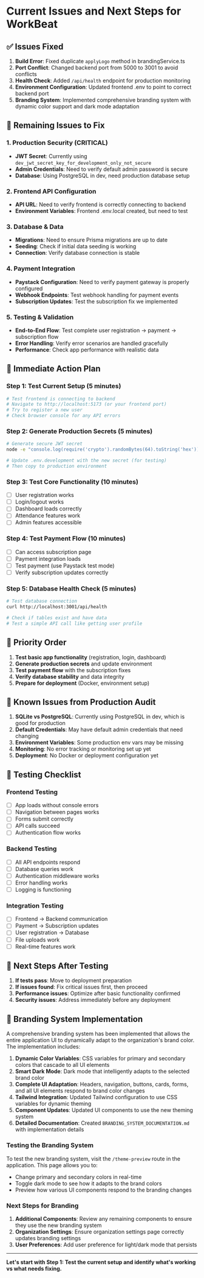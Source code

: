 # Current Issues and Next Steps for WorkBeat

## ✅ Issues Fixed

1. **Build Error**: Fixed duplicate `applyLogo` method in brandingService.ts
2. **Port Conflict**: Changed backend port from 5000 to 3001 to avoid conflicts
3. **Health Check**: Added `/api/health` endpoint for production monitoring
4. **Environment Configuration**: Updated frontend .env to point to correct backend port
5. **Branding System**: Implemented comprehensive branding system with dynamic color support and dark mode adaptation

## 🔧 Remaining Issues to Fix

### 1. **Production Security (CRITICAL)**

- **JWT Secret**: Currently using `dev_jwt_secret_key_for_development_only_not_secure`
- **Admin Credentials**: Need to verify default admin password is secure
- **Database**: Using PostgreSQL in dev, need production database setup

### 2. **Frontend API Configuration**

- **API URL**: Need to verify frontend is correctly connecting to backend
- **Environment Variables**: Frontend .env.local created, but need to test

### 3. **Database & Data**

- **Migrations**: Need to ensure Prisma migrations are up to date
- **Seeding**: Check if initial data seeding is working
- **Connection**: Verify database connection is stable

### 4. **Payment Integration**

- **Paystack Configuration**: Need to verify payment gateway is properly configured
- **Webhook Endpoints**: Test webhook handling for payment events
- **Subscription Updates**: Test the subscription fix we implemented

### 5. **Testing & Validation**

- **End-to-End Flow**: Test complete user registration → payment → subscription flow
- **Error Handling**: Verify error scenarios are handled gracefully
- **Performance**: Check app performance with realistic data

## 🚀 Immediate Action Plan

### Step 1: Test Current Setup (5 minutes)

```bash
# Test frontend is connecting to backend
# Navigate to http://localhost:5173 (or your frontend port)
# Try to register a new user
# Check browser console for any API errors
```

### Step 2: Generate Production Secrets (5 minutes)

```bash
# Generate secure JWT secret
node -e "console.log(require('crypto').randomBytes(64).toString('hex'))"

# Update .env.development with the new secret (for testing)
# Then copy to production environment
```

### Step 3: Test Core Functionality (10 minutes)

- [ ] User registration works
- [ ] Login/logout works  
- [ ] Dashboard loads correctly
- [ ] Attendance features work
- [ ] Admin features accessible

### Step 4: Test Payment Flow (10 minutes)

- [ ] Can access subscription page
- [ ] Payment integration loads
- [ ] Test payment (use Paystack test mode)
- [ ] Verify subscription updates correctly

### Step 5: Database Health Check (5 minutes)

```bash
# Test database connection
curl http://localhost:3001/api/health

# Check if tables exist and have data
# Test a simple API call like getting user profile
```

## 🎯 Priority Order

1. **Test basic app functionality** (registration, login, dashboard)
2. **Generate production secrets** and update environment
3. **Test payment flow** with the subscription fixes
4. **Verify database stability** and data integrity  
5. **Prepare for deployment** (Docker, environment setup)

## 🐛 Known Issues from Production Audit

1. **SQLite vs PostgreSQL**: Currently using PostgreSQL in dev, which is good for production
2. **Default Credentials**: May have default admin credentials that need changing
3. **Environment Variables**: Some production env vars may be missing
4. **Monitoring**: No error tracking or monitoring set up yet
5. **Deployment**: No Docker or deployment configuration yet

## 📝 Testing Checklist

### Frontend Testing

- [ ] App loads without console errors
- [ ] Navigation between pages works
- [ ] Forms submit correctly
- [ ] API calls succeed
- [ ] Authentication flow works

### Backend Testing  

- [ ] All API endpoints respond
- [ ] Database queries work
- [ ] Authentication middleware works
- [ ] Error handling works
- [ ] Logging is functioning

### Integration Testing

- [ ] Frontend → Backend communication
- [ ] Payment → Subscription updates
- [ ] User registration → Database
- [ ] File uploads work
- [ ] Real-time features work

## 🔄 Next Steps After Testing

1. **If tests pass**: Move to deployment preparation
2. **If issues found**: Fix critical issues first, then proceed
3. **Performance issues**: Optimize after basic functionality confirmed
4. **Security issues**: Address immediately before any deployment

## 🎨 Branding System Implementation

A comprehensive branding system has been implemented that allows the entire application UI to dynamically adapt to the organization's brand color. The implementation includes:

1. **Dynamic Color Variables**: CSS variables for primary and secondary colors that cascade to all UI elements
2. **Smart Dark Mode**: Dark mode that intelligently adapts to the selected brand color
3. **Complete UI Adaptation**: Headers, navigation, buttons, cards, forms, and all UI elements respond to brand color changes
4. **Tailwind Integration**: Updated Tailwind configuration to use CSS variables for dynamic theming
5. **Component Updates**: Updated UI components to use the new theming system
6. **Detailed Documentation**: Created `BRANDING_SYSTEM_DOCUMENTATION.md` with implementation details

### Testing the Branding System

To test the new branding system, visit the `/theme-preview` route in the application. This page allows you to:

- Change primary and secondary colors in real-time
- Toggle dark mode to see how it adapts to the brand colors
- Preview how various UI components respond to the branding changes

### Next Steps for Branding

1. **Additional Components**: Review any remaining components to ensure they use the new branding system
2. **Organization Settings**: Ensure organization settings page correctly updates branding settings
3. **User Preferences**: Add user preference for light/dark mode that persists

---

**Let's start with Step 1: Test the current setup and identify what's working vs what needs fixing.**
